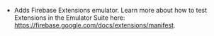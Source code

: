 - Adds Firebase Extensions emulator. Learn more about how to test Extensions in the Emulator Suite here: https://firebase.google.com/docs/extensions/manifest.